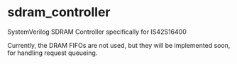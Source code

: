 # sdram_controller
SystemVerilog SDRAM Controller specifically for IS42S16400

Currently, the DRAM FIFOs are not used, but they will be implemented soon, for handling request queueing. 
